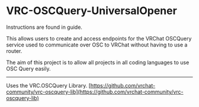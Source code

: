 # VRC-OSCQuery-UniversalOpener

Instructions are found in guide.

This allows users to create and access endpoints for the VRChat OSCQuery service used to communicate over OSC to VRChat without having to use a router.

The aim of this project is to allow all projects in all coding languages to use OSC Query easily.

---
Uses the VRC.OSCQuery Library. [https://github.com/vrchat-community/vrc-oscquery-lib](https://github.com/vrchat-community/vrc-oscquery-lib)
